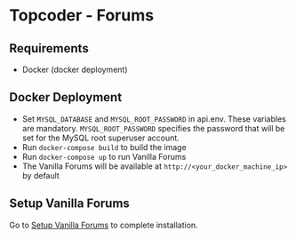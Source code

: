 # Topcoder - Forums

## Requirements

- Docker (docker deployment)

## Docker Deployment
- Set `MYSQL_DATABASE` and `MYSQL_ROOT_PASSWORD` in api.env. 
These variables are mandatory. `MYSQL_ROOT_PASSWORD` specifies the password that will be set for the MySQL root superuser account.
- Run `docker-compose build` to build the image
- Run `docker-compose up` to run Vanilla Forums
- The Vanilla Forums will be available at `http://<your_docker_machine_ip>` by default

## Setup Vanilla Forums 

Go to [Setup Vanilla Forums](./docs/SetupVanillaForums.md) to complete installation.
